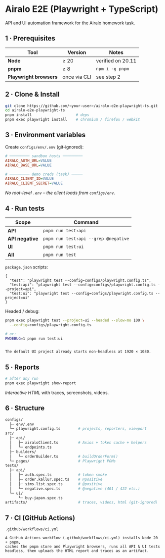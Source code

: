 # Airalo E2E (Playwright + TypeScript)

API and UI automation framework for the Airalo homework task.

## 1 · Prerequisites

| Tool | Version | Notes |
|------|---------|-------|
| **Node** | ≥ 20 | verified on 20.11 |
| **pnpm** | ≥ 8  | `npm i -g pnpm` |
| **Playwright browsers** | once via CLI | see step 2 |

## 2 · Clone & Install

```bash
git clone https://github.com/<your-user>/airalo-e2e-playwright-ts.git
cd airalo-e2e-playwright-ts
pnpm install                    # deps
pnpm exec playwright install    # chromium / firefox / webkit
```

## 3 · Environment variables

Create `configs/env/.env` (git-ignored):

```ini
# ───────── sandbox hosts ─────────
AIRALO_AUTH_URL=VALUE
AIRALO_BASE_URL=VALUE

# ───────── demo creds (task) ─────
AIRALO_CLIENT_ID=VALUE
AIRALO_CLIENT_SECRET=VALUE
```

*No root-level `.env` – the client loads from `configs/env`.*

## 4 · Run tests

| Scope            | Command |
|------------------|---------|
| **API**          | `pnpm run test:api` |
| **API negative** | `pnpm run test:api --grep @negative` |
| **UI**           | `pnpm run test:ui` |
| **All**          | `pnpm run test` |

`package.json` scripts:

```jsonc
{
  "test": "playwright test --config=configs/playwright.config.ts",
  "test:api": "playwright test --config=configs/playwright.config.ts --project=api",
  "test:ui": "playwright test --config=configs/playwright.config.ts --project=ui"
}
```

Headed / debug:

```bash
pnpm exec playwright test --project=ui --headed --slow-mo 100 \
  --config=configs/playwright.config.ts

# or:
PWDEBUG=1 pnpm run test:ui


The default UI project already starts non-headless at 1920 × 1080.
```

## 5 · Reports

```bash
# after any run
pnpm exec playwright show-report
```

*Interactive HTML* with traces, screenshots, videos.

## 6 · Structure

```bash
configs/
  ├─ env/.env
  └─ playwright.config.ts        # projects, reporters, viewport
src/
  ├─ api/
  │   ├─ airaloClient.ts         # Axios + token cache + helpers
  │   └─ endpoints.ts
  ├─ builders/
  │   └─ orderBuilder.ts         # buildOrderForm()
  └─ pages/                      # Playwright POMs
tests/
  ├─ api/
  │   ├─ auth.spec.ts            # token smoke
  │   ├─ order.kallur.spec.ts    # @positive
  │   ├─ sims.list.spec.ts       # @positive
  │   └─ negative.spec.ts        # @negative (401 / 422 etc.)
  └─ ui/
      └─ buy-japan.spec.ts
artifacts/                       # traces, videos, html (git-ignored)
```

## 7 · CI (GitHub Actions)

`.github/workflows/ci.yml`

```
A GitHub Actions workflow (.github/workflows/ci.yml) installs Node 20 + pnpm,
caches the pnpm store and Playwright browsers, runs all API & UI tests
headless, then uploads the HTML report and traces as an artifact.
```
